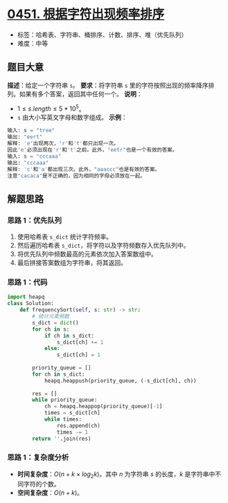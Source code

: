 # [0451. 根据字符出现频率排序](https://leetcode.cn/problems/sort-characters-by-frequency/)
- 标签：哈希表、字符串、桶排序、计数、排序、堆（优先队列）
- 难度：中等
## 题目大意
**描述**：给定一个字符串 `s`。
**要求**：将字符串 `s` 里的字符按照出现的频率降序排列。如果有多个答案，返回其中任何一个。
**说明**：
- $1 \le s.length \le 5 * 10^5$。
- `s` 由大小写英文字母和数字组成。
**示例**：
```python
输入: s = "tree"
输出: "eert"
解释: 'e'出现两次，'r'和't'都只出现一次。
因此'e'必须出现在'r'和't'之前。此外，"eetr"也是一个有效的答案。
输入: s = "cccaaa"
输出: "cccaaa"
解释: 'c'和'a'都出现三次。此外，"aaaccc"也是有效的答案。
注意"cacaca"是不正确的，因为相同的字母必须放在一起。
```
## 解题思路
### 思路 1：优先队列
1. 使用哈希表 `s_dict` 统计字符频率。
2. 然后遍历哈希表 `s_dict`，将字符以及字符频数存入优先队列中。
3. 将优先队列中频数最高的元素依次加入答案数组中。
4. 最后拼接答案数组为字符串，将其返回。
### 思路 1：代码
```python
import heapq
class Solution:
    def frequencySort(self, s: str) -> str:
        # 统计元素频数
        s_dict = dict()
        for ch in s:
            if ch in s_dict:
                s_dict[ch] += 1
            else:
                s_dict[ch] = 1
        
        priority_queue = []
        for ch in s_dict:
            heapq.heappush(priority_queue, (-s_dict[ch], ch))
        
        res = []
        while priority_queue:
            ch = heapq.heappop(priority_queue)[-1]
            times = s_dict[ch]
            while times:
                res.append(ch)
                times -= 1
        return ''.join(res)
```
### 思路 1：复杂度分析
- **时间复杂度**：$O(n  + k \times log_2k)$。其中 $n$ 为字符串 $s$ 的长度，$k$ 是字符串中不同字符的个数。
- **空间复杂度**：$O(n + k)$。
